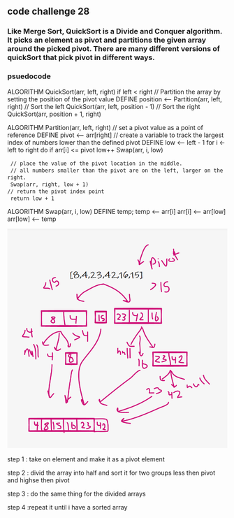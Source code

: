 ## code challenge 28

### Like Merge Sort, QuickSort is a Divide and Conquer algorithm. It picks an element as pivot and partitions the given array around the picked pivot. There are many different versions of quickSort that pick pivot in different ways.
### psuedocode

ALGORITHM QuickSort(arr, left, right)
if left < right
// Partition the array by setting the position of the pivot value
DEFINE position <-- Partition(arr, left, right)
// Sort the left
QuickSort(arr, left, position - 1)
// Sort the right
QuickSort(arr, position + 1, right)

ALGORITHM Partition(arr, left, right)
// set a pivot value as a point of reference
DEFINE pivot <-- arr[right]
// create a variable to track the largest index of numbers lower than the defined pivot
DEFINE low <-- left - 1
for i <- left to right do
if arr[i] <= pivot
low++
Swap(arr, i, low)

     // place the value of the pivot location in the middle.
     // all numbers smaller than the pivot are on the left, larger on the right.
     Swap(arr, right, low + 1)
    // return the pivot index point
     return low + 1

ALGORITHM Swap(arr, i, low)
DEFINE temp;
temp <-- arr[i]
arr[i] <-- arr[low]
arr[low] <-- temp

![quic sort steps](Images/blog28.PNG)

step 1 : take on element and make it as a pivot element

step 2 : divid the array into half and sort it for two groups less then pivot and highse then pivot

step 3 : do the same thing for the divided arrays

step 4 :repeat it until i have a sorted array
